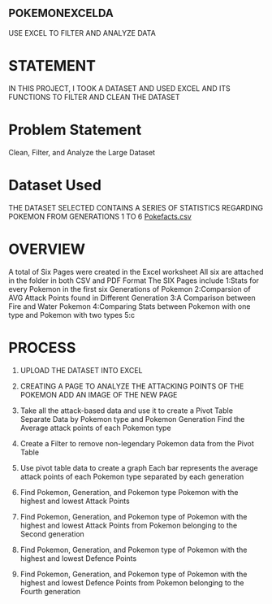 ## POKEMONEXCELDA
USE EXCEL TO FILTER AND ANALYZE DATA

# STATEMENT
IN THIS PROJECT, I TOOK A DATASET AND USED EXCEL AND ITS FUNCTIONS TO FILTER AND CLEAN THE DATASET

# Problem Statement
Clean, Filter, and Analyze the Large Dataset

# Dataset Used
THE DATASET SELECTED CONTAINS A SERIES OF STATISTICS REGARDING POKEMON FROM GENERATIONS 1 TO 6
[Pokefacts.csv](https://github.com/user-attachments/files/15523831/Pokefacts.csv)

# OVERVIEW
A total of Six Pages were created in the Excel worksheet
All six are attached in the folder in both CSV and PDF Format
The SIX Pages include
1:Stats for every Pokemon in the first six Generations of Pokemon
2:Comparsion of AVG Attack Points found in Different Generation
3:A Comparison between Fire and Water Pokemon
4:Comparing Stats between Pokemon with one type and Pokemon with two types
5:c

# PROCESS
1. UPLOAD THE DATASET INTO EXCEL

2. CREATING A PAGE TO ANALYZE THE ATTACKING POINTS OF THE POKEMON
   ADD AN IMAGE OF THE NEW PAGE

3. Take all the attack-based data and use it to create a Pivot Table
   Separate Data by Pokemon type and Pokemon Generation
   Find the Average attack points of each Pokemon type
4. Create a Filter to remove non-legendary Pokemon data from the Pivot Table
5. Use pivot table data to create a graph
   Each bar represents the average attack points of each Pokemon type separated by each generation
6. Find Pokemon, Generation, and Pokemon type Pokemon with the highest and lowest Attack Points
7. Find Pokemon, Generation, and Pokemon type of Pokemon with the highest and lowest Attack Points from Pokemon belonging to the Second generation
8. Find Pokemon, Generation, and Pokemon type of Pokemon with the highest and lowest Defence Points
9.  Find Pokemon, Generation, and Pokemon type of Pokemon with the highest and lowest Defence Points from Pokemon belonging to the Fourth generation

